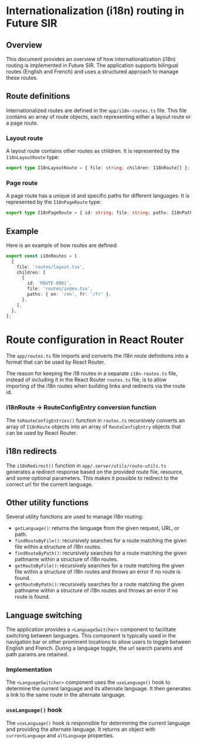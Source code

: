 # Internationalization (i18n) routing in Future SIR

## Overview

This document provides an overview of how internationalization (i18n) routing is
implemented in Future SIR. The application supports bilingual routes (English
and French) and uses a structured approach to manage these routes.

## Route definitions

Internationalized routes are defined in the `app/i18n-routes.ts` file. This file
contains an array of route objects, each representing either a layout route or a
page route.

### Layout route

A layout route contains other routes as children. It is represented by the
`I18nLayoutRoute` type:

```ts
export type I18nLayoutRoute = { file: string; children: I18nRoute[] };
```

### Page route

A page route has a unique id and specific paths for different languages. It is
represented by the `I18nPageRoute` type:

```ts
export type I18nPageRoute = { id: string; file: string; paths: I18nPaths };
```

## Example

Here is an example of how routes are defined:

```ts
export const i18nRoutes = [
  {
    file: 'routes/layout.tsx',
    children: [
      {
        id: 'ROUTE-0001',
        file: 'routes/index.tsx',
        paths: { en: '/en', fr: '/fr' },
      },
    ],
  },
];
```

# Route configuration in React Router

The `app/routes.ts` file imports and converts the i18n route definitions into a
format that can be used by React Router.

The reason for keeping the i18 routes in a separate `i18n-routes.ts` file,
instead of including it in the React Router `routes.ts` file, is to allow
importing of the i18n routes when building links and redirects via the route id.

### i18nRoute → RouteConfigEntry conversion function

The `toRouteConfigEntries()` function in `routes.ts` recursively converts an
array of `I18nRoute` objects into an array of `RouteConfigEntry` objects that
can be used by React Router.

## i18n redirects

The `i18nRedirect()` function in `app/.server/utils/route-utils.ts` generates a
redirect response based on the provided route file, resource, and some optional
parameters. This makes it possible to redirect to the correct url for the
current language.

## Other utility functions

Several utility functions are used to manage i18n routing:

- `getLanguage()`: returns the language from the given request, URL, or path.
- `findRouteByFile()`: recursively searches for a route matching the given file within a structure of i18n routes.
- `findRouteByPath()`: recursively searches for a route matching the given pathname within a structure of i18n routes.
- `getRouteByFile()`: recursively searches for a route matching the given file within a structure of i18n routes and throws an error if no route is found.
- `getRouteByPath()`: recursively searches for a route matching the given pathname within a structure of i18n routes and throws an error if no route is found.

## Language switching

The application provides a `<LanguageSwitcher>` component to facilitate
switching between languages. This component is typically used in the navigation
bar or other prominent locations to allow users to toggle between English and
French. During a language toggle, the url search params and path params are
retained.

### Implementation

The `<LanguageSwitcher>` component uses the `useLanguage()` hook to determine the
current language and its alternate language. It then generates a link to the
same route in the alternate language.

### `useLanguage()` hook

The `useLanguage()` hook is responsible for determining the current language and
providing the alternate language. It returns an object with `currentLanguage`
and `altLanguage` properties.
